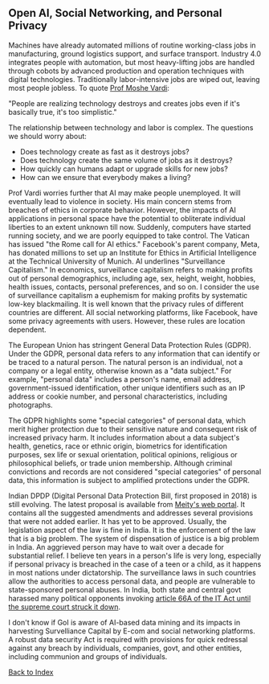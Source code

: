 ## Open AI, Social Networking, and Personal Privacy

Machines have already automated millions of routine working-class jobs in manufacturing, ground logistics support, and surface transport. 
Industry 4.0 integrates people with automation, but most heavy-lifting jobs are handled through cobots by advanced production and operation 
techniques with digital technologies. Traditionally labor-intensive jobs are wiped out, leaving most people jobless. To quote [Prof Moshe Vardi](https://cacm.acm.org/magazines/2022/3/258894-acm-ethics-and-corporate-behavior/fulltext?mobile=false):

"People are realizing technology destroys and creates jobs even if it's basically true, it's too simplistic." 

The relationship between technology and labor is complex. The questions we should worry about:

- Does technology create as fast as it destroys jobs?  
 - Does technology create the same volume of jobs as it destroys?
 - How quickly can humans adapt or upgrade skills for new jobs?
 - How can we ensure that everybody makes a living?

Prof Vardi worries further that AI may make people unemployed. It will eventually lead to violence in society. His main concern stems 
from breaches of ethics in corporate behavior. However, the impacts of AI applications in personal space have the potential to obliterate individual
liberties to an extent unknown till now. Suddenly, computers have started running 
society, and we are poorly equipped to take control. The Vatican has issued "the Rome call for AI ethics." Facebook's parent company, Meta, has 
donated millions to set up an Institute for Ethics in Artificial Intelligence at the Technical University of Munich. AI underlines "Surveillance 
Capitalism." In economics, surveillance capitalism refers to making profits out of personal demographics, including age, sex, height, weight, 
hobbies, health issues, contacts, personal preferences, and so on. I consider the use of surveillance capitalism a euphemism for making profits 
by systematic low-key blackmailing. It is well known that the privacy rules of different countries are different. 
All social networking platforms, like Facebook, have some privacy agreements with users. However, these rules are location dependent. 

The European Union has stringent General Data Protection Rules (GDPR). Under the GDPR, personal data refers to any information that can identify or 
be traced to a natural person. The natural person is an individual, not a company or a legal entity, otherwise known as a "data subject." For 
example, "personal data" includes a person's name, email address, government-issued identification, other unique identifiers such as an IP address or 
cookie number, and personal characteristics, including photographs.

The GDPR highlights some "special categories" of personal data, which merit higher protection due to their sensitive nature and consequent risk of 
increased privacy harm. It includes information about a data subject's health, genetics, race or ethnic origin, biometrics for identification 
purposes, sex life or sexual orientation, political opinions, religious or philosophical beliefs, or trade union membership. Although criminal 
convictions and records are not considered "special categories" of personal data, this information is subject to amplified protections under the 
GDPR.

Indian DPDP (Digital Personal Data Protection Bill, first proposed in 2018) is still evolving. The latest proposal is available from [Meity's web 
portal](https://www.meity.gov.in/writereaddata/files/The%20Digital%20Personal%20Data%20Potection%20Bill%2C%202022_0.pdf). It contains all the 
suggested amendments and addresses several provisions that were not added earlier. It has yet to be approved. Usually, the legislation aspect of the 
law is fine in India. It is the enforcement of the law that is a big problem. The system of dispensation of justice is a big problem in India. An 
aggrieved person may have to wait over a decade for substantial relief. I believe ten years in a person's life is very long, especially if personal 
privacy is breached in the case of a teen or a child, as it happens in most nations under dictatorship. The surveillance laws in such countries allow 
the authorities to access personal data, and people are vulnerable to state-sponsored personal abuses. In India, both state and central govt harassed 
many political opponents invoking [article 66A of the IT Act until the supreme court struck it down](https://economictimes.indiatimes.com/news/india/no-citizens-to-be-prosecuted-under-section-66a-it-act-sc/articleshow/94816298.cms).

I don't know if GoI is aware of AI-based data mining and its impacts in harvesting Survelliance Capital by E-com and social networking platforms. A 
robust data security Act is required with provisions for quick redressal against any breach by individuals, companies, govt, and other entities, 
including communion and groups of individuals.


[Back to Index](../index.md)
